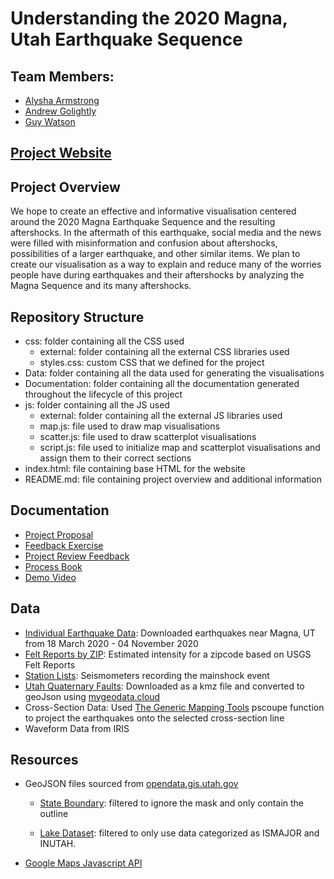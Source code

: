 # Understanding the 2020 Magna, Utah Earthquake Sequence

## Team Members:
- [Alysha Armstrong](mailto:alysha.armstrong@utah.edu "alysha.armstrong@utah.edu")
- [Andrew Golightly](mailto:andrew.golightly@utah.edu "andrew.golightly@utah.edu")
- [Guy Watson](mailto:guy.watson@utah.edu "guy.watson@utah.edu")

## [Project Website](https://magnaearthquakeviz.github.io)

## Project Overview
We hope to create an effective and informative visualisation centered around the 2020 Magna Earthquake Sequence and the resulting aftershocks. In the aftermath of this earthquake, social media and the news were filled with misinformation and confusion about aftershocks, possibilities of a larger earthquake, and other similar items. We plan to create our visualisation as a way to explain and reduce many of the worries people have during earthquakes and their aftershocks by analyzing the Magna Sequence and its many aftershocks. 

## Repository Structure
- css: folder containing all the CSS used
    - external: folder containing all the external CSS libraries used
    - styles.css: custom CSS that we defined for the project
- Data: folder containing all the data used for generating the visualisations
- Documentation: folder containing all the documentation generated throughout the lifecycle of this project
- js: folder containing all the JS used
    - external: folder containing all the external JS libraries used
    - map.js: file used to draw map visualisations
    - scatter.js: file used to draw scatterplot visualisations
    - script.js: file used to initialize map and scatterplot visualisations and assign them to their correct sections
- index.html: file containing base HTML for the website 
- README.md: file containing project overview and additional information

## Documentation
- [Project Proposal](./Documentation/MagnaEarthquakeProject.pdf)
- [Feedback Exercise](./Documentation/feedback_exercise.md)
- [Project Review Feedback](./Documentation/TAMeeting11-18-20.md)
- [Process Book](./Documentation/ProcessBook.pdf)
- [Demo Video](https://www.youtube.com/embed/9t8oQYI2l-0)

## Data
- [Individual Earthquake Data](https://earthquake.usgs.gov/earthquakes/search/): Downloaded earthquakes near Magna, UT from 18 March 2020 - 04 November 2020
- [Felt Reports by ZIP](https://earthquake.usgs.gov/earthquakes/eventpage/uu60363602/dyfi/intensity): Estimated intensity for a zipcode based on USGS Felt Reports
- [Station Lists](https://earthquake.usgs.gov/earthquakes/eventpage/uu60363602/shakemap/intensity): Seismometers recording the mainshock event
- [Utah Quaternary Faults](https://geology.utah.gov/apps/qfaults/): Downloaded as a kmz file and converted to geoJson using [mygeodata.cloud](https://mygeodata.cloud/converter/kmz-to-json)
- Cross-Section Data: Used [The Generic Mapping Tools](https://www.soest.hawaii.edu/gmt/) pscoupe function to project the earthquakes onto the selected cross-section line
- Waveform Data from IRIS

## Resources
- GeoJSON files sourced from [opendata.gis.utah.gov](https://opendata.gis.utah.gov)
  - [State Boundary](https://opendata.gis.utah.gov/datasets/utah-state-boundary): filtered to ignore the mask and only contain the outline
  
  - [Lake Dataset](https://opendata.gis.utah.gov/datasets/utah-lakes-nhd): filtered to only use data categorized as ISMAJOR and INUTAH. 
- [Google Maps Javascript API](https://developers.google.com/maps/documentation/javascript/overview)
